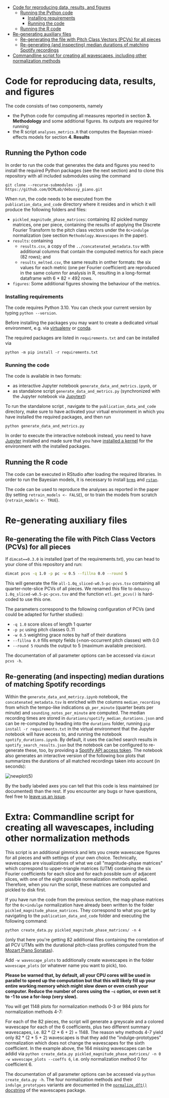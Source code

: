 <!-- TOC -->
* [Code for reproducing data, results, and figures](#code-for-reproducing-data-results-and-figures)
  * [Running the Python code](#running-the-python-code)
    * [Installing requirements](#installing-requirements)
    * [Running the code](#running-the-code)
  * [Running the R code](#running-the-r-code)
* [Re-generating auxiliary files](#re-generating-auxiliary-files)
  * [Re-generating the file with Pitch Class Vectors (PCVs) for all pieces](#re-generating-the-file-with-pitch-class-vectors-pcvs-for-all-pieces)
  * [Re-generating (and inspecting) median durations of matching Spotify recordings](#re-generating-and-inspecting-median-durations-of-matching-spotify-recordings)
* [Commandline script for creating all wavescapes, including other normalization methods](#commandline-script-for-creating-all-wavescapes-including-other-normalization-methods)
<!-- TOC -->

# Code for reproducing data, results, and figures

The code consists of two components, namely

* the Python code for computing all measures reported in section **3. Methodology** and some additional figures. 
  Its outputs are required for running
* the R script `analyses_metrics.R` that computes the Bayesian mixed-effects models for section
  **4. Results**


## Running the Python code

In order to run the code that generates the data and figures you need to install the required Python packages 
(see the next section) and to clone this repository with all included submodules using the command

    git clone --recurse-submodules -j8 https://github.com/DCMLab/debussy_piano.git

When run, the code needs to be executed from the `publication_data_and_code` directory where it resides and
in which it will produce the following folders and files:

* `pickled_magnitude_phase_matrices`: containing 82 pickled numpy matrices, one per piece, containing the results of
  applying the Discrete Fourier Transform to the pitch class vectors under the `0c+indulge` normalization (see section 
  `Methodology.Wavescapes` in the paper).
* `results`: containing 
  * `results.csv`, a copy of the `../concatenated_metadata.tsv` with additional columns that contain the computed 
    metrics for each piece (82 rows); and 
  * `results_melted.csv`, the same results in onther formats: the six values for each metric (one per Fourier coefficient) 
    are reproduced in the same column for analysis in R, resulting in a long-format dataframe with 6 * 82 = 492 rows.
* `figures`: Some additional figures showing the behaviour of the metrics.

### Installing requirements

The code requires Python 3.10. You can check your current version by typing `python --version`.

Before installing the packages you may want to create a dedicated virtual environment, e.g. via
[virtualenv](www.virtualenv.org) or [conda](www.conda.io).

The required packages are listed in `requirements.txt` and can be installed via

    python -m pip install -r requirements.txt

### Running the code

The code is available in two formats:

* as interactive Jupyter notebook `generate_data_and_metrics.ipynb`, or
* as standalone script `generate_data_and_metrics.py` (synchronized with the Jupyter notebook via 
  [Jupytext](jupytext.readthedocs.io/))

To run the standalone script , navigate to the `publication_data_and_code` directory, make sure to have activated your
virtual environment in which you have installed the required packages, and then run

    python generate_data_and_metrics.py

In order to execute the interactive notebook instead, you need to have [Jupyter](http://jupyter.org/install) installed and made sure that you have 
[installed a kernel](https://ipython.readthedocs.io/en/latest/install/kernel_install.html#kernels-for-different-environments) 
for the environment with the installed packages.


## Running the R code

The code can be executed in RStudio after loading the required libraries. In order to run the Bayesian models, it is necessary to install [`brms`](https://cran.r-project.org/web/packages/brms/readme/README.html) and [`rstan`](https://github.com/stan-dev/rstan/wiki/RStan-Getting-Started).

The code can be used to reproduce the analyses as reported in the paper (by setting `retrain_models <- FALSE`), or to train the models from scratch (`retrain_models <- TRUE`).

# Re-generating auxiliary files

## Re-generating the file with Pitch Class Vectors (PCVs) for all pieces

If `dimcat==0.3.0` is installed (part of the requirements.txt), you can head to your clone of this repository and run:

```bash
dimcat pcvs -q 1.0 -p pc -w 0.5 --fillna 0.0 --round 5
```

This will generate the file `all-1.0q_sliced-w0.5-pc-pcvs.tsv` containing all quarter-note-slice PCVs of all pieces.
We renamed this file to `debussy-1.0q_sliced-w0.5-pc-pcvs.tsv` and the function `etl.get_pcvs()` is hard-coded to use 
this one.

The parameters correspond to the following configuration of PCVs (and could be adapted for further studies):

* `-q 1.0` score slices of length 1 quarter
* `-p pc` using pitch classes 0..11
* `-w 0.5` weighting grace notes by half of their durations
* `--fillna 0.0` fills empty fields (=non-occurrent pitch classes) with 0.0
* `--round 5` rounds the output to 5 (maximum available precision).

The documentation of all parameter options can be accessed via `dimcat pcvs -h`.

## Re-generating (and inspecting) median durations of matching Spotify recordings

Within the `generate_data_and_metricy.ipynb` notebook, the `concatenated_metadata.tsv` is enriched with the columns `median_recording` 
from which the tempo-like indications `qb_per_minute` (quarter beats per minute) and `sounding_notes_per_minute` are computed. 
The median recording times are stored in `durations/spotify_median_durations.json` and can be re-computed by heading into the 
`durations` folder, running `pip install -r requirements.txt` in the virtual environment that the Jupyter notebook will have access to, 
and running the notebook `spotify_durations.ipynb`. By default, it uses the cached search results in `spotify_search_results.json` but
the notebook can be configured to re-generate these, too, by providing a [Spotify API access token](https://developer.spotify.com/documentation/web-api).
The notebook also generates an interactive version of the following box plots that summarizes the durations of all matched recordings
taken into account (in seconds):

![newplot(5)](https://github.com/DCMLab/debussy_piano/assets/42718519/5d366cac-fc3e-4be2-9b58-1d007ac90f22)

By the badly labeled axes you can tell that this code is less maintained (or documented) than the rest. If you encounter any bugs or 
have questions, feel free to [leave us an issue](https://github.com/DCMLab/debussy_piano/issues).


# Extra: Commandline script for creating all wavescapes, including other normalization methods

This script is an additional gimmick and lets you create wavescape figures for all pieces and with settings of your own choice.
Technically, wavescapes are visualizations of what we call "magnitude-phase matrices" which correspond to upper-triangle matrices (UTM)
containing the six Fourier coefficients for each slice and for each possible sum of adjacent slices, with one of the eight 
possible normalization methods applied. Therefore, when you run the script, these matrices are computed and pickled to disk first.

If you have run the code from the previous section, the mag-phase matrices for the `0c+indulge` normalization have already been 
written to the folder `pickled_magnitude_phase_matrices`. They correspond to what you get by navigating to the `publication_data_and_code`
folder and executing the following command:

    python create_data.py pickled_magnitude_phase_matrices/ -n 4

(only that here you're getting 82 additional files containing the correlation of all PCV UTMs with the durational pitch-class profiles 
computed from the [Mozart Piano Sonatas](https://github.com/DCMLab/mozart_piano_sonatas/)).


Add `-w wavescape_plots` to additionally create wavescapes in the folder `wavescape_plots` (or whatever name you want to pick), too.

**Please be warned that, by default, all your CPU cores will be used in parallel to speed up the computation but that this will 
likely fill up your entire working memory which might slow down or even crash your computer. Reduce the number of cores using
the `-c` option, or even set it to -1 to use a for-loop (very slow).**

You will get 1148 plots for normalization methods 0-3 or 984 plots for normalization methods 4-7:

For each of the 82 pieces, the script will generate a greyscale and a colored wavescape for each of the 6 coefficients, plus two different
summary wavescapes, i.e. 82 * (2 * 6 + 2) = 1148. The reason why methods 4-7 yield only 82 * (2 * 5 + 2) wavescapes is that they add 
the "indulge-prototypes" normalization which does not change the wavescapes for the sixth coefficient. In the example above, the 164 
missing wavescapes can be addid via `python create_data.py pickled_magnitude_phase_matrices/ -n 0 -w wavescape_plots --coeffs 6`, 
i.e. only normalization method 0 for coefficient 6.

The documentation of all parameter options can be accessed via `python create_data.py -h`. The four normalization methods and their
`indulge_prototypes` variants are documented in the 
[`normalize_dft()` docstring](https://github.com/DCMLab/wavescapes/blob/master/wavescapes/dft.py#L202) of the 
wavescapes package.



